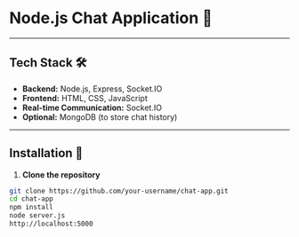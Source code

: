 # Node.js Chat Application 💬
---

## Tech Stack 🛠️

- **Backend:** Node.js, Express, Socket.IO  
- **Frontend:** HTML, CSS, JavaScript  
- **Real-time Communication:** Socket.IO  
- **Optional:** MongoDB (to store chat history)  

---

## Installation 🔧

1. **Clone the repository**

```bash
git clone https://github.com/your-username/chat-app.git
cd chat-app
npm install
node server.js
http://localhost:5000
